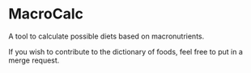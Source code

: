 # MacroCalc
A tool to calculate possible diets based on macronutrients.

If you wish to contribute to the dictionary of foods, feel free to put in a merge request.

